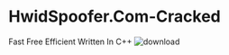 # HwidSpoofer.Com-Cracked
Fast
Free
Efficient
Written In C++
![download](https://user-images.githubusercontent.com/116474269/197372802-a1d78992-3d42-490b-b823-87098fac2106.png)
